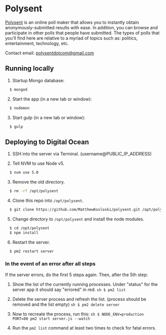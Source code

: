# Polysent
[Polysent](http://polysent.com/) is an online poll maker that allows you to instantly obtain anonymously-submitted results with ease. In addition, you can browse and participate in other polls that people have submitted. The types of polls that you'll find here are relative to a myriad of topics such as: politics, entertainment, technology, etc.

Contact email: polysentdotcom@gmail.com

## Running locally

1. Startup Mongo database:
  ```sh
    $ mongod
  ```
  
2. Start the app (in a new tab or window):
  ```sh
    $ nodemon
  ```
  
3. Start gulp (in a new tab or window):
  ```sh
    $ gulp
  ```
  
## Deploying to Digital Ocean

1. SSH into the server via Terminal. (username@PUBLIC_IP_ADDRESS)

2. Tell NVM to use Node v5.
  ```sh
    $ nvm use 5.0
  ``` 

3. Remove the old directory.
  ```sh
    $ rm -rf /opt/polysent
  ``` 
  
4. Clone this repo into `/opt/polysent`.
  ```sh
    $ git clone https://github.com/MatthewKosloski/polysent.git /opt/polysent
  ``` 
  
5. Change directory to `/opt/polysent` and install the node modules.
  ```sh
    $ cd /opt/polysent
    $ npm install
  ``` 
  
6. Restart the server.
  ```sh
    $ pm2 restart server
  ``` 

### In the event of an error after all steps
  
  If the server errors, do the first 5 steps again.  Then, after the 5th step:
  
  1. Show the list of the currently running processes.  Under "status" for the server app it should say "errored" in red. 
    ```sh
      $ pm2 list
    ``` 
    
  2. Delete the server process and refresh the list.  (process should be removed and the list empty)
    ```sh
      $ pm2 delete server
    ``` 
    
  3. Now to recreate the process, run this:
    ```sh
      $ NODE_ENV=production PORT=80 pm2 start server.js --watch
    ``` 
    
  4. Run the `pm2 list` command at least two times to check for fatal errors.
